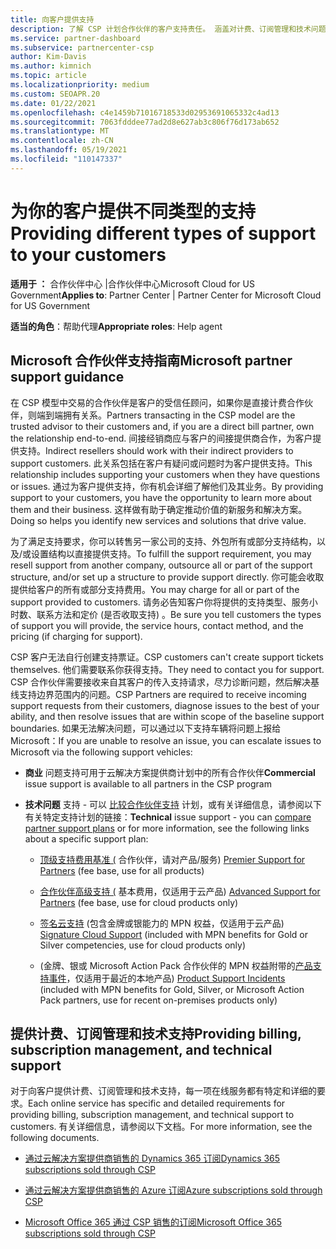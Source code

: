 ```yaml
---
title: 向客户提供支持
description: 了解 CSP 计划合作伙伴的客户支持责任。 涵盖对计费、订阅管理和技术问题的支持。
ms.service: partner-dashboard
ms.subservice: partnercenter-csp
author: Kim-Davis
ms.author: kimnich
ms.topic: article
ms.localizationpriority: medium
ms.custom: SEOAPR.20
ms.date: 01/22/2021
ms.openlocfilehash: c4e1459b71016718533d02953691065332c4ad13
ms.sourcegitcommit: 7063fdddee77ad2d8e627ab3c806f76d173ab652
ms.translationtype: MT
ms.contentlocale: zh-CN
ms.lasthandoff: 05/19/2021
ms.locfileid: "110147337"
---
```

# <a name="providing-different-types-of-support-to-your-customers"></a><span data-ttu-id="bfdc3-104">为你的客户提供不同类型的支持</span><span class="sxs-lookup"><span data-stu-id="bfdc3-104">Providing different types of support to your customers</span></span>

<span data-ttu-id="bfdc3-105">**适用于 ：** 合作伙伴中心 |合作伙伴中心Microsoft Cloud for US Government</span><span class="sxs-lookup"><span data-stu-id="bfdc3-105">**Applies to**: Partner Center | Partner Center for Microsoft Cloud for US Government</span></span>

<span data-ttu-id="bfdc3-106">**适当的角色**：帮助代理</span><span class="sxs-lookup"><span data-stu-id="bfdc3-106">**Appropriate roles**: Help agent</span></span>

## <a name="microsoft-partner-support-guidance"></a><span data-ttu-id="bfdc3-107">Microsoft 合作伙伴支持指南</span><span class="sxs-lookup"><span data-stu-id="bfdc3-107">Microsoft partner support guidance</span></span>

<span data-ttu-id="bfdc3-108">在 CSP 模型中交易的合作伙伴是客户的受信任顾问，如果你是直接计费合作伙伴，则端到端拥有关系。</span><span class="sxs-lookup"><span data-stu-id="bfdc3-108">Partners transacting in the CSP model are the trusted advisor to their customers and, if you are a direct bill partner, own the relationship end-to-end.</span></span> <span data-ttu-id="bfdc3-109">间接经销商应与客户的间接提供商合作，为客户提供支持。</span><span class="sxs-lookup"><span data-stu-id="bfdc3-109">Indirect resellers should work with their indirect providers to support customers.</span></span> <span data-ttu-id="bfdc3-110">此关系包括在客户有疑问或问题时为客户提供支持。</span><span class="sxs-lookup"><span data-stu-id="bfdc3-110">This relationship includes supporting your customers when they have questions or issues.</span></span> <span data-ttu-id="bfdc3-111">通过为客户提供支持，你有机会详细了解他们及其业务。</span><span class="sxs-lookup"><span data-stu-id="bfdc3-111">By providing support to your customers, you have the opportunity to learn more about them and their business.</span></span> <span data-ttu-id="bfdc3-112">这样做有助于确定推动价值的新服务和解决方案。</span><span class="sxs-lookup"><span data-stu-id="bfdc3-112">Doing so helps you identify new services and solutions that drive value.</span></span>

<span data-ttu-id="bfdc3-113">为了满足支持要求，你可以转售另一家公司的支持、外包所有或部分支持结构，以及/或设置结构以直接提供支持。</span><span class="sxs-lookup"><span data-stu-id="bfdc3-113">To fulfill the support requirement, you may resell support from another company, outsource all or part of the support structure, and/or set up a structure to provide support directly.</span></span> <span data-ttu-id="bfdc3-114">你可能会收取提供给客户的所有或部分支持费用。</span><span class="sxs-lookup"><span data-stu-id="bfdc3-114">You may charge for all or part of the support provided to customers.</span></span> <span data-ttu-id="bfdc3-115">请务必告知客户你将提供的支持类型、服务小时数、联系方法和定价 (是否收取支持) 。</span><span class="sxs-lookup"><span data-stu-id="bfdc3-115">Be sure you tell customers the types of support you will provide, the service hours, contact method, and the pricing (if charging for support).</span></span>

<span data-ttu-id="bfdc3-116">CSP 客户无法自行创建支持票证。</span><span class="sxs-lookup"><span data-stu-id="bfdc3-116">CSP customers can't create support tickets themselves.</span></span> <span data-ttu-id="bfdc3-117">他们需要联系你获得支持。</span><span class="sxs-lookup"><span data-stu-id="bfdc3-117">They need to contact you for support.</span></span> <span data-ttu-id="bfdc3-118">CSP 合作伙伴需要接收来自其客户的传入支持请求，尽力诊断问题，然后解决基线支持边界范围内的问题。</span><span class="sxs-lookup"><span data-stu-id="bfdc3-118">CSP Partners are required to receive incoming support requests from their customers, diagnose issues to the best of your ability, and then resolve issues that are within scope of the baseline support boundaries.</span></span> <span data-ttu-id="bfdc3-119">如果无法解决问题，可以通过以下支持车辆将问题上报给 Microsoft：</span><span class="sxs-lookup"><span data-stu-id="bfdc3-119">If you are unable to resolve an issue, you can escalate issues to Microsoft via the following support vehicles:</span></span>

- <span data-ttu-id="bfdc3-120">**商业** 问题支持可用于云解决方案提供商计划中的所有合作伙伴</span><span class="sxs-lookup"><span data-stu-id="bfdc3-120">**Commercial** issue support is available to all partners in the CSP program</span></span>

- <span data-ttu-id="bfdc3-121">**技术问题** 支持 - 可以 [比较合作伙伴支持](https://partner.microsoft.com/support/partnersupport) 计划，或有关详细信息，请参阅以下有关特定支持计划的链接：</span><span class="sxs-lookup"><span data-stu-id="bfdc3-121">**Technical** issue support - you can [compare partner support plans](https://partner.microsoft.com/support/partnersupport) or for more information, see the following links  about a specific support plan:</span></span>

  - <span data-ttu-id="bfdc3-122">[顶级支持费用基准 (](https://partner.microsoft.com/support/microsoft-services-premier-support) 合作伙伴，请对产品/服务) </span><span class="sxs-lookup"><span data-stu-id="bfdc3-122">[Premier Support for Partners](https://partner.microsoft.com/support/microsoft-services-premier-support) (fee base, use for all products)</span></span>

  - <span data-ttu-id="bfdc3-123">[合作伙伴高级支持 (](https://partner.microsoft.com/support/advanced-cloud-support) 基本费用，仅适用于云产品) </span><span class="sxs-lookup"><span data-stu-id="bfdc3-123">[Advanced Support for Partners](https://partner.microsoft.com/support/advanced-cloud-support) (fee base, use for cloud products only)</span></span>

  - <span data-ttu-id="bfdc3-124">[签名云支持](manage-your-partner-network-benefits.md) (包含金牌或银能力的 MPN 权益，仅适用于云产品) </span><span class="sxs-lookup"><span data-stu-id="bfdc3-124">[Signature Cloud Support](manage-your-partner-network-benefits.md) (included with MPN benefits for Gold or Silver competencies, use for cloud products only)</span></span>

  - <span data-ttu-id="bfdc3-125"> (金牌、银或 Microsoft Action Pack 合作伙伴的 MPN 权益附带的[产品支持事件](manage-your-partner-network-benefits.md)，仅适用于最近的本地产品) </span><span class="sxs-lookup"><span data-stu-id="bfdc3-125">[Product Support Incidents](manage-your-partner-network-benefits.md) (included with MPN benefits for Gold, Silver, or Microsoft Action Pack partners, use for recent on-premises products only)</span></span>

## <a name="providing-billing-subscription-management-and-technical-support"></a><span data-ttu-id="bfdc3-126">提供计费、订阅管理和技术支持</span><span class="sxs-lookup"><span data-stu-id="bfdc3-126">Providing billing, subscription management, and technical support</span></span> 

<span data-ttu-id="bfdc3-127">对于向客户提供计费、订阅管理和技术支持，每一项在线服务都有特定和详细的要求。</span><span class="sxs-lookup"><span data-stu-id="bfdc3-127">Each online service has specific and detailed requirements for providing billing, subscription management, and technical support to customers.</span></span> <span data-ttu-id="bfdc3-128">有关详细信息，请参阅以下文档。</span><span class="sxs-lookup"><span data-stu-id="bfdc3-128">For more information, see the following documents.</span></span>

- [<span data-ttu-id="bfdc3-129">通过云解决方案提供商销售的 Dynamics 365 订阅</span><span class="sxs-lookup"><span data-stu-id="bfdc3-129">Dynamics 365 subscriptions sold through CSP</span></span>](https://www.microsoftpartnercommunity.com/t5/CSP/Microsoft-Partner-Support-Guidance/m-p/5262#M30)

- [<span data-ttu-id="bfdc3-130">通过云解决方案提供商销售的 Azure 订阅</span><span class="sxs-lookup"><span data-stu-id="bfdc3-130">Azure subscriptions sold through CSP</span></span>](https://www.microsoftpartnercommunity.com/t5/CSP/Microsoft-Partner-Support-Guidance/m-p/5263#M31)

- [<span data-ttu-id="bfdc3-131">Microsoft Office 365 通过 CSP 销售的订阅</span><span class="sxs-lookup"><span data-stu-id="bfdc3-131">Microsoft Office 365 subscriptions sold through CSP</span></span>](https://www.microsoftpartnercommunity.com/t5/CSP/Microsoft-Partner-Support-Guidance/m-p/5264#M32)
